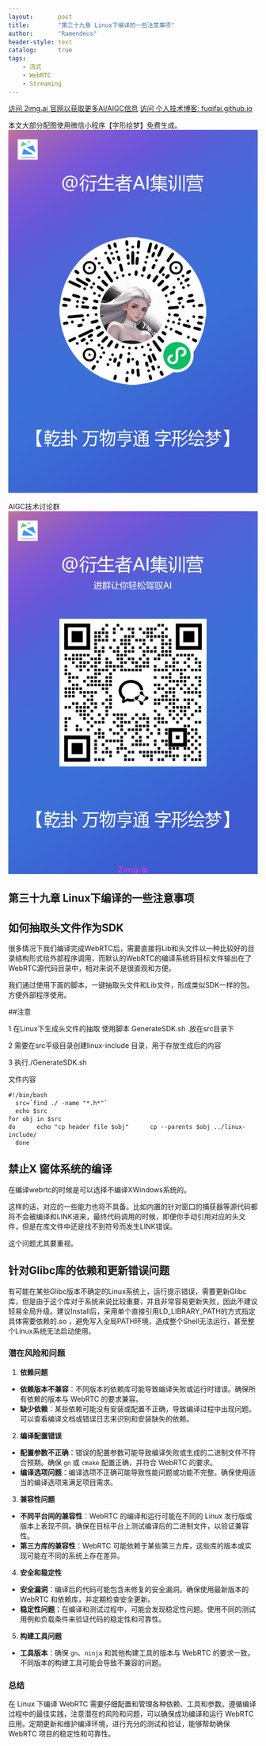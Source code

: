 ```yaml
---
layout:       post
title:        "第三十九章 Linux下编译的一些注意事项"
author:       "Ramendeus"
header-style: text
catalog:      true
tags:
    - 流式
    - WebRTC
    - Streaming
---
```


[访问 2img.ai 官网以获取更多AI/AIGC信息](https://2img.ai)
[访问 个人技术博客: fuqifai.github.io](https://fuqifai.github.io)

本文大部分配图使用微信小程序【字形绘梦】免费生成。
![](/img/小程序码.png)

AIGC技术讨论群
![](/img/RA群永久二维码.png)

## 第三十九章 Linux下编译的一些注意事项


## 如何抽取头文件作为SDK

很多情况下我们编译完成WebRTC后，需要直接将Lib和头文件以一种比较好的目录结构形式给外部程序调用，而默认的WebRTC的编译系统将目标文件输出在了WebRTC源代码目录中，相对来说不是很直观和方便。

我们通过使用下面的脚本，一键抽取头文件和Lib文件，形成类似SDK一样的包。方便外部程序使用。

##注意

1 在Linux下生成头文件的抽取 使用脚本 GenerateSDK.sh .放在src目录下

2 需要在src平级目录创建linux-include 目录，用于存放生成后的内容

3 执行./GenerateSDK.sh

文件内容

```
#!/bin/bash
  src=`find ./ -name "*.h*"`
  echo $src
for obj in $src
do      echo "cp header file $obj"      cp --parents $obj ../linux-include/
  done
```

## 禁止X 窗体系统的编译

在编译webrtc的时候是可以选择不编译XWindows系统的。

这样的话，对应的一些能力也将不具备。比如内置的针对窗口的捕获器等源代码都将不会被编译和LINK进来，最终代码调用的时候，即便你手动引用对应的头文件，但是在库文件中还是找不到符号而发生LINK错误。

这个问题尤其要重视。

## 针对Glibc库的依赖和更新错误问题

有可能在某些Glibc版本不确定的Linux系统上，运行提示错误，需要更新Glibc库，但是由于这个库对于系统来说比较重要，并且非常容易更新失败，因此不建议轻易全局升级。建议Install后，采用单个直接引用LD\_LIBRARY\_PATH的方式指定具体需要依赖的.so ，避免写入全局PATH环境，造成整个Shell无法运行，甚至整个Linux系统无法启动使用。

### **潜在风险和问题**

1.  **依赖问题**

+   **依赖版本不兼容**：不同版本的依赖库可能导致编译失败或运行时错误。确保所有依赖的版本与 WebRTC 的要求兼容。
+   **缺少依赖**：某些依赖可能没有安装或配置不正确，导致编译过程中出现问题。可以查看编译文档或错误日志来识别和安装缺失的依赖。

2.  **编译配置错误**

+   **配置参数不正确**：错误的配置参数可能导致编译失败或生成的二进制文件不符合预期。确保 `gn` 或 `cmake` 配置正确，并符合 WebRTC 的要求。
+   **编译选项问题**：编译选项不正确可能导致性能问题或功能不完整。确保使用适当的编译选项来满足项目需求。

3.  **兼容性问题**

+   **不同平台间的兼容性**：WebRTC 的编译和运行可能在不同的 Linux 发行版或版本上表现不同。确保在目标平台上测试编译后的二进制文件，以验证兼容性。
+   **第三方库的兼容性**：WebRTC 可能依赖于某些第三方库，这些库的版本或实现可能在不同的系统上存在差异。

4.  **安全和稳定性**

+   **安全漏洞**：编译后的代码可能包含未修复的安全漏洞。确保使用最新版本的 WebRTC 和依赖库，并定期检查安全更新。
+   **稳定性问题**：在编译和测试过程中，可能会发现稳定性问题。使用不同的测试用例和负载条件来验证代码的稳定性和可靠性。

5.  **构建工具问题**

+   **工具版本**：确保 `gn`、`ninja` 和其他构建工具的版本与 WebRTC 的要求一致。不同版本的构建工具可能会导致不兼容的问题。

### **总结**

在 Linux 下编译 WebRTC 需要仔细配置和管理各种依赖、工具和参数。遵循编译过程中的最佳实践，注意潜在的风险和问题，可以确保成功编译和运行 WebRTC 应用。定期更新和维护编译环境，进行充分的测试和验证，能够帮助确保 WebRTC 项目的稳定性和可靠性。
